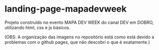 # landing-page-mapadevweek

Projeto construído no evento MAPA DEV WEEK do canal DEV em DOBRO, utilizando html, css e js básicos.

(OBS: A organização das imagens no repositório está como está devido a problemas com o github pages, que não descobri o que é exatamente.)
